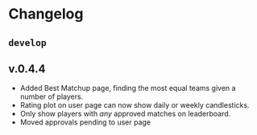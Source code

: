 # Changelog

## `develop`

## v.0.4.4

- Added Best Matchup page, finding the most equal teams given a number of players.
- Rating plot on user page can now show daily or weekly candlesticks.
- Only show players with *any* approved matches on leaderboard.
- Moved approvals pending to user page
